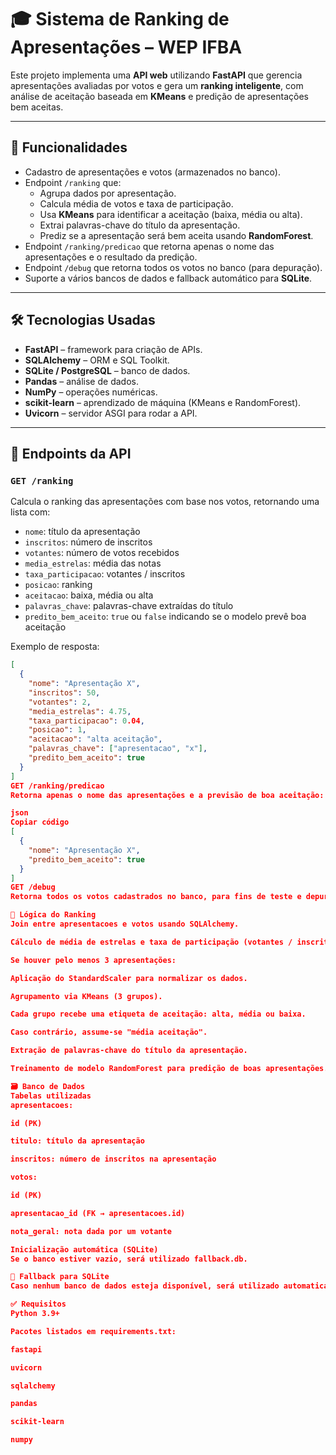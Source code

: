 # 🎓 Sistema de Ranking de Apresentações – WEP IFBA

Este projeto implementa uma **API web** utilizando **FastAPI** que gerencia apresentações avaliadas por votos e gera um **ranking inteligente**, com análise de aceitação baseada em **KMeans** e predição de apresentações bem aceitas.

---

## 🚀 Funcionalidades

- Cadastro de apresentações e votos (armazenados no banco).
- Endpoint `/ranking` que:
  - Agrupa dados por apresentação.
  - Calcula média de votos e taxa de participação.
  - Usa **KMeans** para identificar a aceitação (baixa, média ou alta).
  - Extrai palavras-chave do título da apresentação.
  - Prediz se a apresentação será bem aceita usando **RandomForest**.
- Endpoint `/ranking/predicao` que retorna apenas o nome das apresentações e o resultado da predição.
- Endpoint `/debug` que retorna todos os votos no banco (para depuração).
- Suporte a vários bancos de dados e fallback automático para **SQLite**.

---

## 🛠️ Tecnologias Usadas

- **FastAPI** – framework para criação de APIs.
- **SQLAlchemy** – ORM e SQL Toolkit.
- **SQLite / PostgreSQL** – banco de dados.
- **Pandas** – análise de dados.
- **NumPy** – operações numéricas.
- **scikit-learn** – aprendizado de máquina (KMeans e RandomForest).
- **Uvicorn** – servidor ASGI para rodar a API.

---

## 📄 Endpoints da API

### `GET /ranking`

Calcula o ranking das apresentações com base nos votos, retornando uma lista com:

- `nome`: título da apresentação
- `inscritos`: número de inscritos
- `votantes`: número de votos recebidos
- `media_estrelas`: média das notas
- `taxa_participacao`: votantes / inscritos
- `posicao`: ranking
- `aceitacao`: baixa, média ou alta
- `palavras_chave`: palavras-chave extraídas do título
- `predito_bem_aceito`: `true` ou `false` indicando se o modelo prevê boa aceitação

Exemplo de resposta:

```json
[
  {
    "nome": "Apresentação X",
    "inscritos": 50,
    "votantes": 2,
    "media_estrelas": 4.75,
    "taxa_participacao": 0.04,
    "posicao": 1,
    "aceitacao": "alta aceitação",
    "palavras_chave": ["apresentacao", "x"],
    "predito_bem_aceito": true
  }
]
GET /ranking/predicao
Retorna apenas o nome das apresentações e a previsão de boa aceitação:

json
Copiar código
[
  {
    "nome": "Apresentação X",
    "predito_bem_aceito": true
  }
]
GET /debug
Retorna todos os votos cadastrados no banco, para fins de teste e depuração.

🧠 Lógica do Ranking
Join entre apresentacoes e votos usando SQLAlchemy.

Cálculo de média de estrelas e taxa de participação (votantes / inscritos).

Se houver pelo menos 3 apresentações:

Aplicação do StandardScaler para normalizar os dados.

Agrupamento via KMeans (3 grupos).

Cada grupo recebe uma etiqueta de aceitação: alta, média ou baixa.

Caso contrário, assume-se "média aceitação".

Extração de palavras-chave do título da apresentação.

Treinamento de modelo RandomForest para predição de boas apresentações.

🗃️ Banco de Dados
Tabelas utilizadas
apresentacoes:

id (PK)

titulo: título da apresentação

inscritos: número de inscritos na apresentação

votos:

id (PK)

apresentacao_id (FK → apresentacoes.id)

nota_geral: nota dada por um votante

Inicialização automática (SQLite)
Se o banco estiver vazio, será utilizado fallback.db.

🔄 Fallback para SQLite
Caso nenhum banco de dados esteja disponível, será utilizado automaticamente um banco local SQLite chamado fallback.db.

✅ Requisitos
Python 3.9+

Pacotes listados em requirements.txt:

fastapi

uvicorn

sqlalchemy

pandas

scikit-learn

numpy

